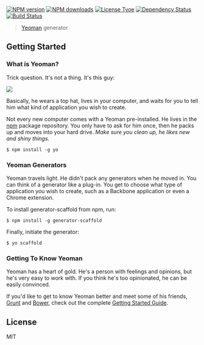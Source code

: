 [![NPM version](http://img.shields.io/npm/v/generator-scaffold.svg?style=flat-square)](http://npmjs.org/generator-scaffold)
[![NPM downloads](http://img.shields.io/npm/dm/generator-scaffold.svg?style=flat-square)](http://npmjs.org/generator-scaffold)
[![License Tyoe](http://img.shields.io/npm/l/generator-scaffold.svg?style=flat-square)](http://npmjs.org/generator-scaffold)
[![Dependency Status](http://img.shields.io/david/marcosmoura/generator-scaffold.svg?style=flat-square)](https://david-dm.org/marcosmoura/generator-scaffold)
[![Build Status](http://img.shields.io/travis/marcosmoura/generator-scaffold/master.svg?style=flat-square)](https://travis-ci.org/marcosmoura/generator-scaffold)

> [Yeoman](http://yeoman.io) generator


## Getting Started

### What is Yeoman?

Trick question. It's not a thing. It's this guy:

![](http://i.imgur.com/JHaAlBJ.png)

Basically, he wears a top hat, lives in your computer, and waits for you to tell him what kind of application you wish to create.

Not every new computer comes with a Yeoman pre-installed. He lives in the [npm](https://npmjs.org) package repository. You only have to ask for him once, then he packs up and moves into your hard drive. *Make sure you clean up, he likes new and shiny things.*

```
$ npm install -g yo
```

### Yeoman Generators

Yeoman travels light. He didn't pack any generators when he moved in. You can think of a generator like a plug-in. You get to choose what type of application you wish to create, such as a Backbone application or even a Chrome extension.

To install generator-scaffold from npm, run:

```
$ npm install -g generator-scaffold
```

Finally, initiate the generator:

```
$ yo scaffold
```

### Getting To Know Yeoman

Yeoman has a heart of gold. He's a person with feelings and opinions, but he's very easy to work with. If you think he's too opinionated, he can be easily convinced.

If you'd like to get to know Yeoman better and meet some of his friends, [Grunt](http://gruntjs.com) and [Bower](http://bower.io), check out the complete [Getting Started Guide](https://github.com/yeoman/yeoman/wiki/Getting-Started).


## License

MIT
